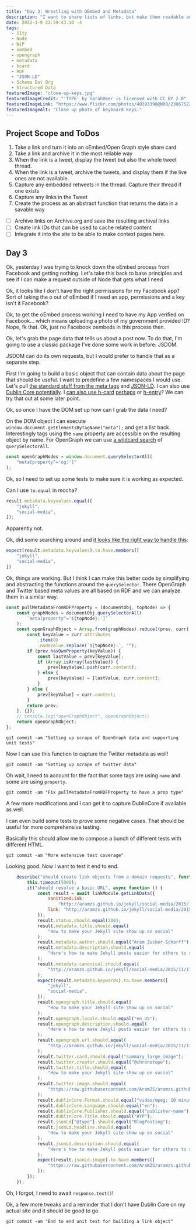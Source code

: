 ```yaml
---
title: "Day 3: Wrestling with OEmbed and Metadata"
description: "I want to share lists of links, but make them readable and archived"
date: 2022-1-9 22:59:43.10 -4
tags:
  - 11ty
  - Node
  - WiP
  - oembed
  - opengraph
  - metadata
  - hcard
  - RDF
  - "JSON-LD"
  - Schema Dot Org
  - Structured Data
featuredImage: "close-up-keys.jpg"
featuredImageCredit: "'TYPE' by SarahDeer is licensed with CC BY 2.0"
featuredImageLink: "https://www.flickr.com/photos/40393390@N00/2386752252"
featuredImageAlt: "Close up photo of keyboard keys."
---
```


## Project Scope and ToDos

1. Take a link and turn it into an oEmbed/Open Graph style share card
2. Take a link and archive it in the most reliable way
3. When the link is a tweet, display the tweet but also the whole tweet thread.
4. When the link is a tweet, archive the tweets, and display them if the live ones are not available.
5. Capture any embedded retweets in the thread. Capture their thread if one exists
6. Capture any links in the Tweet
7. Create the process as an abstract function that returns the data in a savable way

- [ ] Archive links on Archive.org and save the resulting archival links
- [ ] Create link IDs that can be used to cache related content
- [ ] Integrate it into the site to be able to make context pages here.

## Day 3

Ok, yesterday I was trying to knock down the oEmbed process from Facebook and getting nothing. Let's take this back to base principles and see if I can make a request outside of Node that gets what I need

Ok, it looks like I don't have the right permissions for my Facebook app? Sort of taking the o out of oEmbed if I need an app, permissions and a key isn't it Facebook?

Ok, to get the oEmbed process working I need to have my App verified on Facebook... which means uploading a photo of my government provided ID? Nope, fk that. Ok, just no Facebook oembeds in this process then.

Ok, let's grab the page data that tells us about a post now. To do that, I'm going to use a classic package I've done some work in before: JSDOM.

JSDOM can do its own requests, but I would prefer to handle that as a separate step.

First I'm going to build a basic object that can contain data about the page that should be useful. I want to predefine a few namespaces I would use. Let's pull [the standard stuff from the meta tags](https://aramzs.github.io/jekyll/social-media/2015/11/11/be-social-with-jekyll.html) and [JSON-LD](https://aramzs.github.io/jekyll/schema-dot-org/2018/04/27/how-to-make-your-jekyll-site-structured.html). I can also use [Dublin Core potentially](https://en.wikipedia.org/wiki/Dublin_Core#Levels_of_the_standard). I [can also use h-card](https://microformats.org/wiki/h-card) [perhaps](https://indieweb.org/h-card) or [h-entry](https://indieweb.org/authorship)? We can try that out at some later point.

Ok, so once I have the DOM set up how can I grab the data I need?

On the DOM object I can execute `window.document.getElementsByTagName("meta");` and get a list back. Interestingly tags using the `name` property are accessible on the resulting object by name. For OpenGraph we can use [a wildcard search](https://stackoverflow.com/questions/8714090/queryselector-wildcard-element-match) of `querySelectorAll`.

```javascript
const openGraphNodes = window.document.querySelectorAll(
	"meta[property^='og:']"
);
```

Ok, so I need to set up some tests to make sure it is working as expected.

Can I use `to.equal` in mocha?

```javascript
result.metadata.keyvalues.equal([
	"jekyll",
	"social-media",
]);
```

Apparently not.

Ok, did some searching around and [it looks like the right way to handle this](https://stackoverflow.com/questions/41726208/chai-testing-for-values-in-array-of-objects):

```javascript
expect(result.metadata.keyvalues).to.have.members([
	"jekyll",
	"social-media",
])
```

Ok, things are working. But I think I can make this better code by simplifying and abstracting the functions around the `querySelector`. There OpenGraph and Twitter based meta values are all based on RDF and we can analyze them in a similar way.

```javascript
const pullMetadataFromRDFProperty = (documentObj, topNode) => {
	const graphNodes = documentObj.querySelectorAll(
		`meta[property^='${topNode}:']`
	);
	const openGraphObject = Array.from(graphNodes).reduce((prev, curr) => {
		const keyValue = curr.attributes
			.item(0)
			.nodeValue.replace(`${topNode}:`, "");
		if (prev.hasOwnProperty(keyValue)) {
			const lastValue = prev[keyValue];
			if (Array.isArray(lastValue)) {
				prev[keyValue].push(curr.content);
			} else {
				prev[keyValue] = [lastValue, curr.content];
			}
		} else {
			prev[keyValue] = curr.content;
		}
		return prev;
	}, {});
	// console.log("openGraphObject", openGraphObject);
	return openGraphObject;
};
```

`git commit -am "Setting up scrape of OpenGraph data and supporting unit tests"`

Now I can use this function to capture the Twitter metadata as well!

`git commit -am "Setting up scrape of twitter data"`

Oh wait, I need to account for the fact that some tags are using `name` and some are using `property`.

`git commit -am "Fix pullMetadataFromRDFProperty to have a prop type"`

A few more modifications and I can get it to capture DublinCore if available as well.

I can even build some tests to prove some negative cases. That should be useful for more comprehensive testing.

Basically this should allow me to compose a bunch of different tests with different HTML.

`git commit -am "More extensive test coverage"`

Looking good. Now I want to test it end to end.

```javascript
	describe("should create link objects from a domain requests", function () {
		this.timeout(5000);
		it("should resolve a basic URL", async function () {
			const result = await linkModule.getLinkData({
				sanitizedLink:
					"http://aramzs.github.io/jekyll/social-media/2015/11/11/be-social-with-jekyll.html",
				link: "http://aramzs.github.io/jekyll/social-media/2015/11/11/be-social-with-jekyll.html",
			});
			result.status.should.equal(200);
			result.metadata.title.should.equal(
				"How to make your Jekyll site show up on social"
			);
			result.metadata.author.should.equal("Aram Zucker-Scharff");
			result.metadata.description.should.equal(
				"Here's how to make Jekyll posts easier for others to see and share on social networks."
			);
			result.metadata.canonical.should.equal(
				"http://aramzs.github.io/jekyll/social-media/2015/11/11/be-social-with-jekyll.html"
			);
			expect(result.metadata.keywords).to.have.members([
				"jekyll",
				"social-media",
			]);
			result.opengraph.title.should.equal(
				"How to make your Jekyll site show up on social"
			);
			result.opengraph.locale.should.equal("en_US");
			result.opengraph.description.should.equal(
				"Here's how to make Jekyll posts easier for others to see and share on social networks."
			);
			result.opengraph.url.should.equal(
				"http://aramzs.github.io/jekyll/social-media/2015/11/11/be-social-with-jekyll.html"
			);
			result.twitter.card.should.equal("summary_large_image");
			result.twitter.creator.should.equal("@chronotope");
			result.twitter.title.should.equal(
				"How to make your Jekyll site show up on social"
			);
			result.twitter.image.should.equal(
				"https://raw.githubusercontent.com/AramZS/aramzs.github.io/master/_includes/tumblr_nwncf1T2ht1rl195mo1_1280.jpg"
			);
			result.dublinCore.Format.should.equal("video/mpeg; 10 minutes");
			result.dublinCore.Language.should.equal("en");
			result.dublinCore.Publisher.should.equal("publisher-name");
			result.dublinCore.Title.should.equal("HYP");
			result.jsonLd["@type"].should.equal("BlogPosting");
			result.jsonLd.headline.should.equal(
				"How to make your Jekyll site show up on social"
			);
			result.jsonLd.description.should.equal(
				"Here's how to make Jekyll posts easier for others to see and share on social networks."
			);
			expect(result.jsonLd.image).to.have.members([
				"https://raw.githubusercontent.com/AramZS/aramzs.github.io/master/_includes/tumblr_nwncf1T2ht1rl195mo1_1280.jpg",
			]);
		});
	});
```

Oh, I forgot, I need to await `response.text()`!

Ok, a few more tweaks and a reminder that I don't have Dublin Core on my actual site and it should be good to go.

`git commit -am "End to end unit test for building a link object" `

